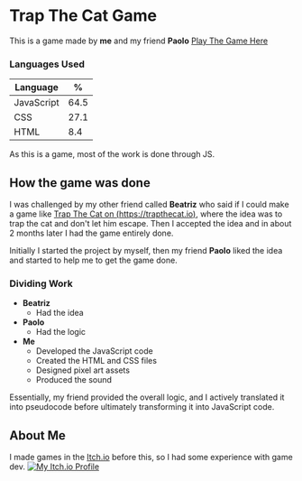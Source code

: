 # Trap The Cat Game

This is a game made by **me** and my friend **Paolo**
[Play The Game Here](https://giovannieliasdarosa.github.io/Trap-The-Cat/)

### Languages Used

| Language   | %    |
| ---------- | ---- |
| JavaScript | 64.5 |
| CSS        | 27.1 |
| HTML       | 8.4  |

As this is a game, most of the work is done through JS.

## How the game was done

I was challenged by my other friend called **Beatriz** who said if I could make a game like [Trap The Cat on (https://trapthecat.io)](https://trapthecat.io), where the idea was to trap the cat and don't let him escape. Then I accepted the idea and in about 2 months later I had the game entirely done.

Initially I started the project by myself, then my friend **Paolo** liked the idea and started to help me to get the game done.

### Dividing Work

- **Beatriz**
  - Had the idea
- **Paolo**
  - Had the logic
- **Me**
  - Developed the JavaScript code
  - Created the HTML and CSS files
  - Designed pixel art assets
  - Produced the sound

Essentially, my friend provided the overall logic, and I actively translated it into pseudocode before ultimately transforming it into JavaScript code.

## About Me

I made games in the [Itch.io](https://itch.io/) before this, so I had some experience with game dev.
[![My Itch.io Profile](https://img.itch.zone/aW1nLzY0NTIwNDMucG5n/original/8%2FE6x1.png)](https://gstudio.itch.io/)
